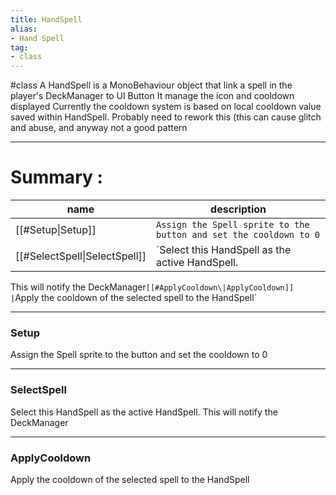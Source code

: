 ```yaml
---
title: HandSpell
alias: 
- Hand Spell
tag: 
- class
---
```

#class 
A HandSpell is a MonoBehaviour object that link a spell in the player's DeckManager to UI Button
It manage the icon and cooldown displayed
Currently the cooldown system is based on local cooldown value saved within HandSpell. Probably need to rework this
(this can cause glitch and abuse, and anyway not a good pattern

---
# Summary :
name|description
----|----
[[#Setup\|Setup]] | `Assign the Spell sprite to the button and set the cooldown to 0`
[[#SelectSpell\|SelectSpell]] | `Select this HandSpell as the active HandSpell.
This will notify the DeckManager`
[[#ApplyCooldown\|ApplyCooldown]] | `Apply the cooldown of the selected spell to the HandSpell`

---
### Setup
Assign the Spell sprite to the button and set the cooldown to 0

---
### SelectSpell
Select this HandSpell as the active HandSpell.
This will notify the DeckManager

---
### ApplyCooldown
Apply the cooldown of the selected spell to the HandSpell
